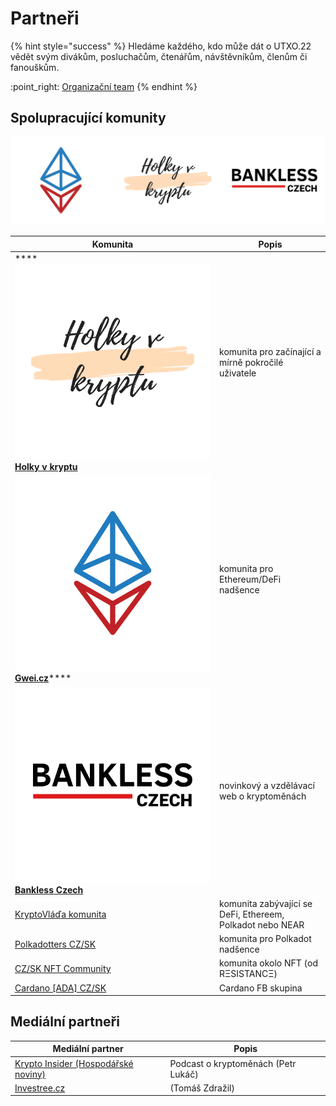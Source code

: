# Partneři

{% hint style="success" %}
Hledáme každého, kdo může dát o UTXO.22 vědět svým divákům, posluchačům, čtenářům, návštěvníkům, členům či fanouškům.

:point\_right: [Organizační team](organizacni-team/)
{% endhint %}

## Spolupracující komunity

![](.gitbook/assets/trilogo.png)

| Komunita                                                                                                 | Popis                                                     |
| -------------------------------------------------------------------------------------------------------- | --------------------------------------------------------- |
| ****![](.gitbook/assets/holky-v-kryptu-logo-square.png) [**Holky v kryptu**](https://holkyvkryptu.cz)    | komunita pro začínající a mírně pokročilé uživatele       |
| ![](.gitbook/assets/gweicz-logo-square-2.png) [**Gwei.cz**](http://gwei.cz)****                          | komunita pro Ethereum/DeFi nadšence                       |
| ****![](.gitbook/assets/banklesscz-logo-invert-square.png) [**Bankless Czech**](https://bankless.cz)**** | novinkový a vzdělávací web o kryptoměnách                 |
| [KryptoVláďa komunita](https://www.kryptovlada.win)                                                      | komunita zabývající se DeFi, Ethereem, Polkadot nebo NEAR |
| [Polkadotters CZ/SK](https://polkadotters.medium.com)                                                    | komunita pro Polkadot nadšence                            |
| [CZ/SK NFT Community](https://discord.gg/X4MV9Pn5P8)                                                     | komunita okolo NFT (od RΞSISTANCΞ)                        |
| [Cardano \[ADA\] CZ/SK](https://www.facebook.com/groups/cardanoczsk/)                                    | Cardano FB skupina                                        |

## Mediální partneři

| Mediální partner                                                              | Popis                               |
| ----------------------------------------------------------------------------- | ----------------------------------- |
| [Krypto Insider (Hospodářské noviny)](https://podcasty.hn.cz/krypto-insider/) | Podcast o kryptoměnách (Petr Lukáč) |
| [Investree.cz](https://investree.cz)                                          | (Tomáš Zdražil)                     |

